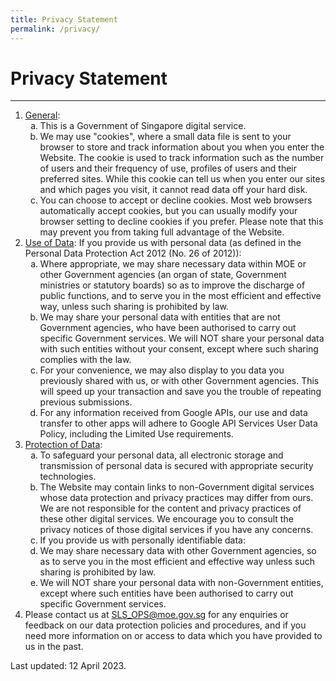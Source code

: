 ```yaml
---
title: Privacy Statement
permalink: /privacy/
---
```

<h1>Privacy Statement</h1>
<hr>
<ol>
    <li><u>General</u>:<ol style="list-style-type: lower-alpha;">
            <li>This is a Government of Singapore digital service.</li>
            <li>We may use "cookies", where a small data file is sent to your browser to store and track information about you when you enter the Website. The cookie is used to track information such as the number of users and their frequency of use, profiles of users and their preferred sites. While this cookie can tell us when you enter our sites and which pages you visit, it cannot read data off your hard disk.</li>
            <li>You can choose to accept or decline cookies. Most web browsers automatically accept cookies, but you can usually modify your browser setting to decline cookies if you prefer. Please note that this may prevent you from taking full advantage of the Website.</li>
        </ol>
    </li>
    <li><u>Use of Data</u>: If you provide us with personal data (as defined in the Personal Data Protection Act 2012 (No. 26 of 2012)):<ol style="list-style-type: lower-alpha;">
            <li>Where appropriate, we may share necessary data within MOE or other Government agencies (an organ of state, Government ministries or statutory boards) so as to improve the discharge of public functions, and to serve you in the most efficient and effective way, unless such sharing is prohibited by law.</li>
            <li>We may share your personal data with entities that are not Government agencies, who have been authorised to carry out specific Government services. We will NOT share your personal data with such entities without your consent, except where such sharing complies with the law.</li>
            <li>For your convenience, we may also display to you data you previously shared with us, or with other Government agencies. This will speed up your transaction and save you the trouble of repeating previous submissions.</li>
            <li>For any information received from Google APIs, our use and data transfer to other apps will adhere to Google API Services User Data Policy, including the Limited Use requirements.</li>
        </ol>
    </li>
    <li><u>Protection of Data</u>:<ol style="list-style-type: lower-alpha;">
            <li>To safeguard your personal data, all electronic storage and transmission of personal data is secured with appropriate security technologies.</li>
            <li>The Website may contain links to non-Government digital services whose data protection and privacy practices may differ from ours. We are not responsible for the content and privacy practices of these other digital services. We encourage you to consult the privacy notices of those digital services if you have any concerns.</li>
            <li>If you provide us with personally identifiable data:</li>
            <li>We may share necessary data with other Government agencies, so as to serve you in the most efficient and effective way unless such sharing is prohibited by law.</li>
            <li>We will NOT share your personal data with non-Government entities, except where such entities have been authorised to carry out specific Government services.</li>
        </ol>
    </li>
    <li>Please contact us at <a href="mailto:SLS_OPS@moe.gov.sg" data-fr-linked="true">SLS_OPS@moe.gov.sg</a> for any enquiries or feedback on our data protection policies and procedures, and if you need more information on or access to data which you have provided to us in the past.</li>
</ol>
<p>Last updated: 12 April 2023.</p>